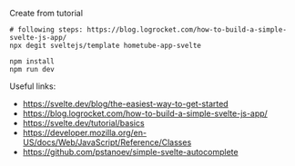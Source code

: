 Create from tutorial

    # following steps: https://blog.logrocket.com/how-to-build-a-simple-svelte-js-app/
    npx degit sveltejs/template hometube-app-svelte

    npm install
    npm run dev

Useful links:

- https://svelte.dev/blog/the-easiest-way-to-get-started
- https://blog.logrocket.com/how-to-build-a-simple-svelte-js-app/
- https://svelte.dev/tutorial/basics
- https://developer.mozilla.org/en-US/docs/Web/JavaScript/Reference/Classes
- https://github.com/pstanoev/simple-svelte-autocomplete
